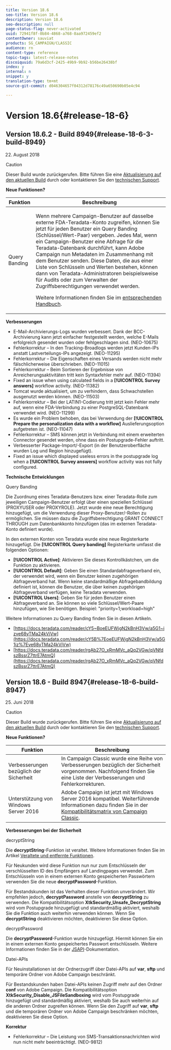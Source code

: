 ```yaml
---
title: Version 18.6
seo-title: Version 18.6
description: Version 18.6
seo-description: null
page-status-flag: never-activated
uuid: 72941f8f-0b84-4868-a768-8aa972459ef2
contentOwner: sauviat
products: SG_CAMPAIGN/CLASSIC
audience: rn
content-type: reference
topic-tags: latest-release-notes
discoiquuid: 79a6d3cf-2425-49b9-9b92-b56be26438bf
index: y
internal: n
snippet: y
translation-type: tm+mt
source-git-commit: d046304657f04312d78176c49a650690b05e4c94

---
```



# Version 18.6{#release-18-6}

## Version 18.6.2 - Build 8949{#release-18-6-3-build-8949}

22. August 2018

>[!CAUTION]
>
>Dieser Build wurde zurückgerufen. Bitte führen Sie eine [Aktualisierung auf den aktuellen Build](https://docs.campaign.adobe.com/doc/AC/getting_started/EN/buildUpgrade.html) durch oder kontaktieren Sie den [technischen Support](https://support.neolane.net/).

**Neue Funktionen?**

<table> 
 <thead> 
  <tr> 
   <th> Funktion<br /> </th> 
   <th> Beschreibung<br /> </th> 
  </tr> 
 </thead> 
 <tbody> 
  <tr> 
   <td> Query Banding<br /> </td> 
   <td> <p>Wenn mehrere Campaign-Benutzer auf dasselbe externe FDA-Teradata-Konto zugreifen, können Sie jetzt für jeden Benutzer ein Query Banding (Schlüssel/Wert-Paar) vergeben. Jedes Mal, wenn ein Campaign-Benutzer eine Abfrage für die Teradata-Datenbank durchführt, kann Adobe Campaign nun Metadaten im Zusammenhang mit dem Benutzer senden. Diese Daten, die aus einer Liste von Schlüsseln und Werten bestehen, können dann von Teradata-Administratoren beispielsweise für Audits oder zum Verwalten der Zugriffsberechtigungen verwendet werden.</p><p>Weitere Informationen finden Sie im <a href="https://docs.campaign.adobe.com/doc/AC/en/PTF_Administration_basics_External_accounts.html#Teradata_external_account">entsprechenden Handbuch</a>.</p> </td>
  </tr> 
 </tbody> 
</table>

**Verbesserungen**

* E-Mail-Archivierungs-Logs wurden verbessert. Dank der BCC-Archivierung kann jetzt einfacher festgestellt werden, welche E-Mails erfolgreich gesendet wurden oder fehlgeschlagen sind. (NEO-10675)
* Fehlerkorrektur – In den Tracking-Broadlogs werden jetzt Kunden-IPs anstatt Lastverteilungs-IPs angezeigt. (NEO-11295)
* Fehlerkorrektur – Die Eigenschaften eines Versands werden nicht mehr fälschlicherweise überschrieben. (NEO-11015)
* Fehlerkorrektur – Beim Sortieren der Ergebnisse von Anreicherungsaktivitäten tritt kein Syntaxfehler mehr auf. (NEO-11394)
* Fixed an issue when using calculated fields in a **[!UICONTROL Survey answers]** workflow activity. (NEO-11382)
* Tomcat wurde aktualisiert, um zu verhindern, dass Schwachstellen ausgenutzt werden können. (NEO-11503)
* Fehlerkorrektur – Bei der LATIN1-Codierung tritt jetzt kein Fehler mehr auf, wenn eine FDA-Verbindung zu einer PostgreSQL-Datenbank verwendet wird. (NEO-11299)
* Es wurde ein Problem behoben, das bei Verwendung der **[!UICONTROL Prepare the personalization data with a workflow]** Auslieferungsoption aufgetreten ist. (NEO-11047)
* Fehlerkorrektur – SMS können jetzt in Verbindung mit einem erweiterten Connector gesendet werden, ohne dass ein Postupgrade-Fehler auftritt.
* Verbesserter Package-Import/-Export (in der Benutzeroberfläche wurden Log und Region hinzugefügt).
* Fixed an issue which displayed useless errors in the postupgrade log when a **[!UICONTROL Survey answers]** workflow activity was not fully configured.

**Technische Entwicklungen**

Query Banding

Die Zuordnung eines Teradata-Benutzers bzw. einer Teradata-Rolle zum jeweiligen Campaign-Benutzer erfolgt über einen speziellen Schlüssel (PROXYUSER oder PROXYROLE). Jetzt wurde eine neue Berechtigung hinzugefügt, um die Verwendung dieser Proxy-Benutzer/-Rollen zu ermöglichen. Sie müssen dazu die Zugriffsberechtigung GRANT CONNECT THROUGH zum Datenbankkonto hinzufügen (das im externen Teradata-Konto definiert wurde).

In den externen Konten von Teradata wurde eine neue Registerkarte hinzugefügt. Die **[!UICONTROL Query banding]** Registerkarte umfasst die folgenden Optionen:

* **[!UICONTROL Active]**: Aktivieren Sie dieses Kontrollkästchen, um die Funktion zu aktivieren.
* **[!UICONTROL Default]**: Geben Sie einen Standardabfrageverband ein, der verwendet wird, wenn ein Benutzer keinen zugehörigen Abfrageverband hat. Wenn keine standardmäßige Abfragebandbildung definiert ist, können die Benutzer, die über keinen zugehörigen Abfrageverband verfügen, keine Teradata verwenden.
* **[!UICONTROL Users]**: Geben Sie für jeden Benutzer einen Abfrageverband an. Sie können so viele Schlüssel/Wert-Paare hinzufügen, wie Sie benötigen. Beispiel: &quot;priority=1;workload=high&quot;

Weitere Informationen zu Query Banding finden Sie in diesen Artikeln.

* [https://docs.teradata.com/reader/cY5~BoeEUFWjgN2kBnH3Vw/a5G1~izve68yTMa24kVjVw](https://docs.teradata.com/reader/cY5B%7EoeEUFWjgN2kBnH3Vw/a5G1iz%7Eve68yTMa24kVjVw)
* [https://docs.teradata.com/reader/rgAb27O_xRmMVc_aQq2VGw/qVNfdszBssrZ7ttrE7AtmQ](https://docs.teradata.com/reader/rgAb27O_xRmMVc_aQq2VGw/qVNfdszBssrZ7ttrE7AtmQ)

## Version 18.6 - Build 8947{#release-18-6-build-8947}

25. Juni 2018

>[!CAUTION]
>
>Dieser Build wurde zurückgerufen. Bitte führen Sie eine [Aktualisierung auf den aktuellen Build](https://docs.campaign.adobe.com/doc/AC/getting_started/EN/buildUpgrade.html) durch oder kontaktieren Sie den [technischen Support](https://support.neolane.net/).

**Neue Funktionen?**

<table> 
 <thead> 
  <tr> 
   <th> Funktion<br /> </th> 
   <th> Beschreibung<br /> </th> 
  </tr> 
 </thead> 
 <tbody> 
  <tr> 
   <td> Verbesserungen bezüglich der Sicherheit<br /> </td> 
   <td> In Campaign Classic wurde eine Reihe von Verbesserungen bezüglich der Sicherheit vorgenommen. Nachfolgend finden Sie eine Liste der Verbesserungen und Fehlerkorrekturen.<br /> </td> 
  </tr> 
  <tr> 
   <td> Unterstützung von Windows Server 2016<br /> </td> 
   <td> Adobe Campaign ist jetzt mit Windows Server 2016 kompatibel. Weiterführende Informationen dazu finden Sie in der <a href="https://helpx.adobe.com/campaign/kb/compatibility-matrix.html">Kompatibilitätsmatrix von Campaign Classic</a>.<br /> </td> 
  </tr> 
 </tbody> 
</table>

**Verbesserungen bei der Sicherheit**

decryptString

Die **decryptString**-Funktion ist veraltet. Weitere Informationen finden Sie im Artikel [Veraltete und entfernte Funktionen](https://helpx.adobe.com/campaign/kb/deprecated-and-removed-features.html).

Für Neukunden wird diese Funktion nun nur zum Entschlüsseln der verschlüsselten ID des Empfängers auf Landingpages verwendet. Zum Entschlüsseln von in einem externen Konto gespeicherten Passwörtern verwenden Sie die neue **decryptPassword**-Funktion.

Für Bestandskunden ist das Verhalten dieser Funktion unverändert. Wir empfehlen jedoch, **decryptPassword** anstelle von **decryptString** zu verwenden. Die Kompatibilitätsoption **XtkSecurity_Unsafe_DecryptString** wird vom Postupgrade hinzugefügt und standardmäßig aktiviert, weshalb Sie die Funktion auch weiterhin verwenden können. Wenn Sie **decryptString** deaktivieren möchten, deaktivieren Sie diese Option.

decryptPassword

Die **decryptPassword**-Funktion wurde hinzugefügt. Hiermit können Sie ein in einem externen Konto gespeichertes Passwort entschlüsseln. Weitere Informationen finden Sie in der [JSAPI](https://helpx.adobe.com/campaign/kb/compatibility-matrix.html)-Dokumentation.

Datei-APIs

Für Neuinstallationen ist der Ordnerzugriff über Datei-APIs auf **var**, **sftp** und temporäre Ordner von Adobe Campaign beschränkt.

Für Bestandskunden haben Datei-APIs keinen Zugriff mehr auf den Ordner **conf** von Adobe Campaign. Die Kompatibilitätsoption **XtkSecurity_Disable_JSFileSandboxing** wird vom Postupgrade hinzugefügt und standardmäßig aktiviert, weshalb Sie auch weiterhin auf die anderen Ordner zugreifen können. Wenn Sie den Zugriff auf **var**, **sftp** und die temporären Ordner von Adobe Campaign beschränken möchten, deaktivieren Sie diese Option.

**Korrektur**

* Fehlerkorrektur – Die Leistung von SMS-Transaktionsnachrichten wird nun nicht mehr beeinträchtigt. (NEO-9812)
